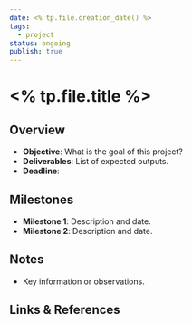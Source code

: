 ```yaml
---
date: <% tp.file.creation_date() %>
tags:
  - project
status: ongoing
publish: true
---
```

# <% tp.file.title %>

## Overview
- **Objective**: What is the goal of this project?
- **Deliverables**: List of expected outputs.
- **Deadline**: 

## Milestones
- **Milestone 1**: Description and date.
- **Milestone 2**: Description and date.

## Notes
- Key information or observations.

## Links & References
